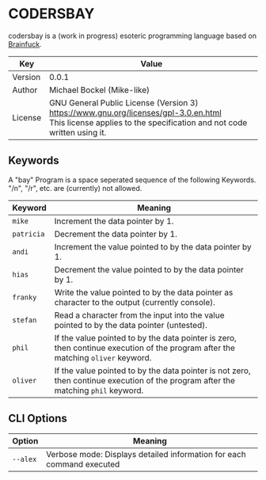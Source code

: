 # CODERSBAY
codersbay is a (work in progress) esoteric programming language based on [Brainfuck](
https://en.wikipedia.org/wiki/Brainfuck).

| Key | Value                                                                                                                                                        |
| --- |--------------------------------------------------------------------------------------------------------------------------------------------------------------|
| Version | 0.0.1                                                                                                                                                        |
| Author | Michael Bockel (Mike-like)                                                                                                                                   |
| License | GNU General Public License (Version 3) https://www.gnu.org/licenses/gpl-3.0.en.html <br/>This license applies to the specification and not code written using it. |    

## Keywords

A "bay" Program is a space seperated sequence of the following Keywords. "/n", "/r", etc. are (currently) not allowed.

| Keyword    | Meaning                                                                                                                            |
|------------|------------------------------------------------------------------------------------------------------------------------------------|
| `mike`     | Increment the data pointer by 1.                                                                                                   |
| `patricia` | Decrement the data pointer by 1.                                                                                                   |
| `andi`     | Increment the value pointed to by the data pointer by 1.                                                                           |
| `hias`     | Decrement the value pointed to by the data pointer by 1.                                                                           |
| `franky`   | Write the value pointed to by the data pointer as character to the output (currently console).                                     |
| `stefan`   | Read a character from the input into the value pointed to by the data pointer (untested).                                          |
| `phil`     | If the value pointed to by the data pointer is zero, then continue execution of the program after the matching `oliver` keyword.   |
| `oliver`   | If the value pointed to by the data pointer is not zero, then continue execution of the program after the matching `phil` keyword. |

## CLI Options

| Option   | Meaning                                                               |
|----------|-----------------------------------------------------------------------|
| `--alex` | Verbose mode: Displays detailed information for each command executed |
